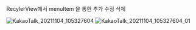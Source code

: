RecylerView에서 menuItem 을 통한 추가 수정 삭제

![KakaoTalk_20211104_105327604](https://user-images.githubusercontent.com/28819051/140246453-214e8f1b-5b1a-4431-a1cb-7c0a65f42686.jpg)
![KakaoTalk_20211104_105327604_01](https://user-images.githubusercontent.com/28819051/140246455-c945966e-a0e5-4686-a104-bddc53e20bb8.jpg)

